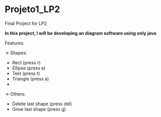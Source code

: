 # Projeto1_LP2
 Final Project for LP2
 
 **In this project, I will be developing an diagram software using only java**
 
 Features:
 
 -> Shapes:
  * Rect (press r)
  * Ellipse (press e)
  * Text (press t)
  * Triangle (press a)
  * 
-> Others:
* Delete last shape (press del)
* Grow last shape (press g)
